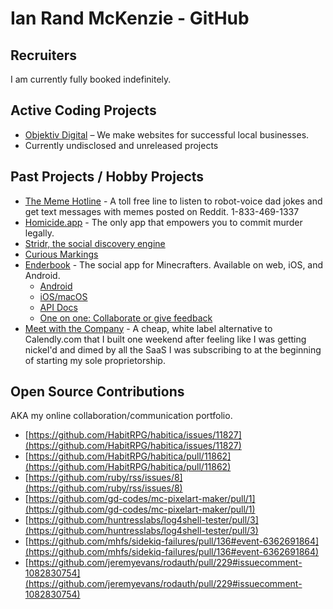 # Ian Rand McKenzie - GitHub

## Recruiters

I am currently fully booked indefinitely.

## Active Coding Projects
* [Objektiv Digital](https://objektiv.digital) – We make websites for successful local businesses.
* Currently undisclosed and unreleased projects


## Past Projects / Hobby Projects
* [The Meme Hotline](tel:+18334691337) - A toll free line to listen to robot-voice dad jokes and get text messages with memes posted on Reddit. 1-833-469-1337
* [Homicide.app](https://homicide.app) - The only app that empowers you to commit murder legally.
* [Stridr, the social discovery engine](https://ianrandmckenzie.com/stridr-social-process-work/)
* [Curious Markings](https://ianrandmckenzie.com/curious-markings-process-work/)
* [Enderbook](https://enderbook.com) - The social app for Minecrafters. Available on web, iOS, and Android.
  - [Android](https://play.google.com/store/apps/details?id=com.enderbook.app)
  - [iOS/macOS](https://apps.apple.com/app/enderbook/id1556277152)
  - [API Docs](https://docs.enderbook.com)
  - [One on one: Collaborate or give feedback](https://influence.enderbook.com)
* [Meet with the Company](https://meetwiththe.company) - A cheap, white label alternative to Calendly.com that I built one weekend after feeling like I was getting nickel'd and dimed by all the SaaS I was subscribing to at the beginning of starting my sole proprietorship.


## Open Source Contributions
AKA my online collaboration/communication portfolio.
* [https://github.com/HabitRPG/habitica/issues/11827](https://github.com/HabitRPG/habitica/issues/11827)
* [https://github.com/HabitRPG/habitica/pull/11862](https://github.com/HabitRPG/habitica/pull/11862)
* [https://github.com/ruby/rss/issues/8](https://github.com/ruby/rss/issues/8)
* [https://github.com/gd-codes/mc-pixelart-maker/pull/1](https://github.com/gd-codes/mc-pixelart-maker/pull/1)
* [https://github.com/huntresslabs/log4shell-tester/pull/3](https://github.com/huntresslabs/log4shell-tester/pull/3)
* [https://github.com/mhfs/sidekiq-failures/pull/136#event-6362691864](https://github.com/mhfs/sidekiq-failures/pull/136#event-6362691864)
* [https://github.com/jeremyevans/rodauth/pull/229#issuecomment-1082830754](https://github.com/jeremyevans/rodauth/pull/229#issuecomment-1082830754)
